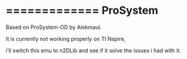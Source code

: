 =============
ProSystem
=============

Based on ProSystem-OD by Alekmaul.

It is currently not working properly on TI Nspire,

i'll switch this emu to n2DLib and see if it solve the issues i had with it.